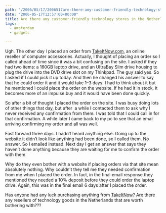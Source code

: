 ```yaml
---
path: "/2006/05/17/2006517are-there-any-customer-friendly-technology-stores-in-the-net-html/" 
date: "2006-05-17T12:57:00+00:00" 
title: Are there any customer-friendly technology stores in the Netherlands?
tags:
  - amsterdam
  - gadgets

---
```

Ugh. The other day I placed an order from <a href="http://www.takeitnow.com/">TakeItNow.com</a>, an online reseller of computer accessories. Actually, I thought of placing an order so I called ahead of time since it was a bit confusing on the site. I asked if they had two items: a 160GB laptop drive, and an UltraBay Slim drive housing to plug the drive into the DVD drive slot on my Thinkpad. The guy said yes. So I asked if I could pick it up today. And then he changed his answer to say that he could order it and it would take 1&ndash;3 days. I had to think about it but he mentioned I could place the order on the website. If he had it in stock, it becomes more of an impulse buy and it would have been done quickly.

So after&nbsp;a bit of thought I placed the order on the site. I was busy doing lots of other things that day, but after&nbsp; a while I contacted them to ask why I never received any confirmation from them. I was told that I could call in for that confirmation. A while later I came back to my pc to see that an email arriving confirming my order and all was well.

Fast forward three days. I hadn&rsquo;t heard anything else. Going up to the website it didn&rsquo;t look like anything had been done, so I called them. No answer. So I emailed instead. Next day I get an answer that says they haven&rsquo;t done anything because they are waiting for me to confirm the order with them.

Why do they even bother with a website if placing orders via that site mean absolutely nothing. Why couldn&rsquo;t they tell me they needed confirmation from me when I placed the order. In fact, in the final email response they mentioned they needed a 10% deposit before they could order the laptop drive. Again, this was in the final email&nbsp;6 days after I placed the order.

Has anyone had any luck purchasing anything from&nbsp;<a href="http://www.takeitnow.com/">TakeItNow</a>? Are there any resellers of technology goods in the Netherlands that are worth bothering with???
